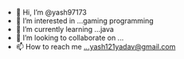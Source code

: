 - 👋 Hi, I’m @yash97173
- 👀 I’m interested in ...gaming programming
- 🌱 I’m currently learning ...java
- 💞️ I’m looking to collaborate on ...
- 📫 How to reach me ...yash121yadav@gmail.com

<!---
yash97173/yash97173 is a ✨ special ✨ repository because its `README.md` (this file) appears on your GitHub profile.
You can click the Preview link to take a look at your changes.
--->
